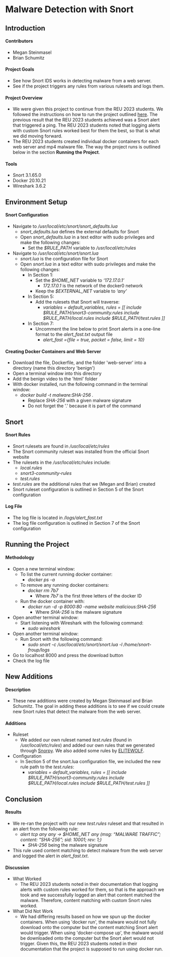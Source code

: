 # Malware Detection with Snort

## Introduction

#### Contributors
* Megan Steinmasel
* Brian Schumitz

#### Project Goals
* See how Snort IDS works in detecting malware from a web server.
* See if the project triggers any rules from various rulesets and logs them.

#### Project Overview
* We were given this project to continue from the REU 2023 students. We followed the instructions on how to run the project outlined [here](https://github.com/MSUSEL/reu-2023-snort). The previous result that the REU 2023 students achieved was a Snort alert that triggered a ping. The REU 2023 students noted that logging alerts with custom Snort rules worked best for them the best, so that is what we did moving forward.
* The REU 2023 students created individual docker containers for each web server and mp4 malware file. The way the project runs is outlined below in the section **Running the Project**.

#### Tools
* Snort 3.1.65.0
* Docker 20.10.21
* Wireshark 3.6.2



## Environment Setup

#### Snort Configuration
* Navigate to */usr/local/etc/snort/snort_defaults.lua*
  * *snort_defaults.lua* defines the external defaults for Snort
  * Open *snort_defaults.lua* in a text editor with sudo privileges and make the following changes:
    * Set the *$RULE_PATH* variable to */usr/local/etc/rules*
* Navigate to */usr/local/etc/snort/snort.lua*
  * *snort.lua* is the configuration file for Snort
  * Open *snort.lua* in a text editor with sudo privileges and make the following changes:
    * In Section 1:
      * Set the *$HOME_NET* variable to *‘172.17.0.1’*
        * *172.17.0.1* is the network of the docker0 network
      * Keep the *$EXTERNAL_NET* variable to *‘any’*
    * In Section 5:
      * Add the rulesets that Snort will traverse: 
        * *variables = default_variables, rules = [[ include $RULE_PATH/snort3-community.rules include $RULE_PATH/local.rules include $RULE_PATH/test.rules ]]*
    * In Section 7:
      * Uncomment the line below to print Snort alerts in a one-line format to the *alert_fast.txt* output file
        * *alert_fast ={file = true, packet = false, limit = 10}*

#### Creating Docker Containers and Web Server
* Download the file, Dockerfile, and the folder 'web-server' into a directory (name this directory 'benign')
* Open a terminal window into this directory 
* Add the benign video to the 'html' folder
* With docker installed, run the following command in the terminal window:
  * *docker build -t malware:SHA-256 .*
    * Replace *SHA-256* with a given malware signature 
    * Do not forget the '.' because it is part of the command



## Snort

#### Snort Rules
* Snort rulesets are found in */usr/local/etc/rules*
* The Snort community ruleset was installed from the official Snort website
* The rulesets in the */usr/local/etc/rules* include:
    * *local.rules*
    * *snort3-community-rules*
    * *test.rules*
* *test.rules* are the additional rules that we (Megan and Brian) created
* Snort ruleset configuration is outlined in Section 5 of the Snort configuration

#### Log File
* The log file is located in */logs/alert_fast.txt*
* The log file configuration is outlined in Section 7 of the Snort configuration 



## Running the Project

#### Methodology
* Open a new terminal window:
  * To list the current running docker container:
    * *docker ps -a*
  * To remove any running docker containers:
    * *docker rm 7b7*
      * Where *7b7* is the first three letters of the docker ID
  * Run the docker container with:
    * *docker run -d -p 8000:80 -name website malicious:SHA-256*
      * Where *SHA-256* is the malware signature
* Open another terminal window:
  * Start listening with Wireshark with the following command:
    * *sudo wireshark*
* Open another terminal window:
  * Run Snort with the following command:
     * *sudo snort -c /usr/local/etc/snort/snort.lua -l /home/snort-froup/logs*
* Go to localhost 8000 and press the download button
* Check the log file


## New Additions

#### Description
* These new additions were created by Megan Steinmasel and Brian Schumitz. The goal in adding these additions is to see if we could create new Snort rules that detect the malware from the web server.

#### Additions
* Ruleset
    * We added our own ruleset named *test.rules* (found in */usr/local/etc/rules*) and added our own rules that we generated through [Snorpy](http://snorpy.cyb3rs3c.net/). We also added some rules by [ELITEWOLF](https://github.com/nsacyber/ELITEWOLF). 
* Configuration
  * In Section 5 of the snort.lua configuration file, we included the new rule path to the *test.rules*:
    * *variables = default_variables, rules = [[ include $RULE_PATH/snort3-community.rules include $RULE_PATH/local.rules include $RULE_PATH/test.rules ]]*


## Conclusion

#### Results
* We re-ran the project with our new *test.rules* ruleset and that resulted in an alert from the following rule:
    * *alert tcp any any -> $HOME_NET any (msg: “MALWARE TRAFFIC”; content: “SHA-256”; sid: 10001; rev: 1;)*
      * *SHA-256* being the malware signature
* This rule used content matching to detect malware from the web server and logged the alert in *alert_fast.txt*.

#### Discussion
* What Worked
    * The REU 2023 students noted in their documentation that logging alerts with custom rules worked for them, so that is the approach we took and we successfully logged an alert that content matched the malware. Therefore, content matching with custom Snort rules worked.
* What Did Not Work
    * We had differing results based on how we spun up the docker containers. When using 'docker run', the malware would not fully download onto the computer but the content matching Snort alert would trigger. When using 'docker-compose up', the malware would be downloaded onto the computer but the Snort alert would not trigger. Given this, the REU 2023 students noted in their documentation that the project is supposed to run using docker run.
